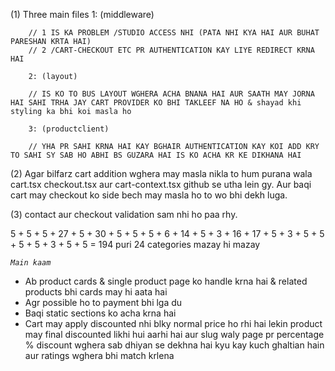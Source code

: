 
(1) Three main files
        1: (middleware)

        // 1 IS KA PROBLEM /STUDIO ACCESS NHI (PATA NHI KYA HAI AUR BUHAT PARESHAN KRTA HAI)
        // 2 /CART-CHECKOUT ETC PR AUTHENTICATION KAY LIYE REDIRECT KRNA HAI

        2: (layout)

        // IS KO TO BUS LAYOUT WGHERA ACHA BNANA HAI AUR SAATH MAY JORNA HAI SAHI TRHA JAY CART PROVIDER KO BHI TAKLEEF NA HO & shayad khi styling ka bhi koi masla ho

        3: (productclient)

        // YHA PR SAHI KRNA HAI KAY BGHAIR AUTHENTICATION KAY KOI ADD KRY TO SAHI SY SAB HO ABHI BS GUZARA HAI IS KO ACHA KR KE DIKHANA HAI


(2) Agar bilfarz cart addition wghera may masla nikla to hum purana wala cart.tsx checkout.tsx aur cart-context.tsx github se utha lein gy. Aur baqi cart may checkout ko side bech may masla ho to wo bhi dekh luga. 


(3) contact aur checkout validation sam nhi ho paa rhy.





5 + 5 + 5 + 27 + 5 + 30 + 5 + 5 + 5 + 6 + 14 + 5 + 3 + 16 + 17 + 5 + 3 + 5 + 5 + 5 + 5 + 3 + 5 + 5  =  194
puri 24 categories mazay hi mazay


*`Main kaam`*

- Ab product cards & single product page ko handle krna hai & related products bhi cards may hi aata hai
- Agr possible ho to payment bhi lga du
- Baqi static sections ko acha krna hai
- Cart may apply discounted nhi blky normal price ho rhi hai lekin product may final discounted likhi hui aarhi hai aur slug waly page pr percentage % discount wghera sab dhiyan se dekhna hai kyu kay kuch ghaltian hain aur ratings wghera bhi match krlena